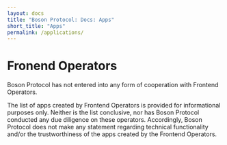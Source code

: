 ```yaml
---
layout: docs
title: "Boson Protocol: Docs: Apps"
short_title: "Apps"
permalink: /applications/
---
```


# Fronend Operators

Boson Protocol has not entered into any form of cooperation with Frontend Operators.

The list of apps created by Frontend Operators is provided for informational purposes only. Neither is the list conclusive, nor has Boson Protocol conducted any due diligence on these operators. Accordingly, Boson Protocol does not make any statement regarding technical functionality and/or the trustworthiness of the apps created by the Frontend Operators.
